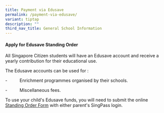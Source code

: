 ```yaml
---
title: Payment via Edusave
permalink: /payment-via-edusave/
variant: tiptap
description: ""
third_nav_title: General School Information
---
```

<h4>Apply for Edusave Standing Order</h4>
<p>All Singapore Citizen students will have an Edusave account and receive
a yearly contribution for their educational use.</p>
<p>The Edusave accounts can be used for :</p>
<p>-&nbsp;&nbsp;&nbsp;&nbsp;&nbsp;&nbsp;&nbsp;&nbsp;&nbsp; Enrichment programmes
organised by their schools.</p>
<p>-&nbsp;&nbsp;&nbsp;&nbsp;&nbsp;&nbsp;&nbsp;&nbsp;&nbsp; Miscellaneous
fees.</p>
<p>To use your child's Edusave funds, you will need to submit the online&nbsp;
<a href="https://go.gov.sg/edusaveformsgso" rel="noopener noreferrer nofollow" target="_blank">Standing Order Form</a>&nbsp;with either parent's SingPass login.</p>